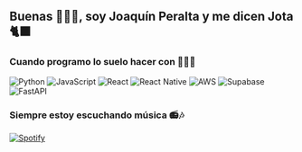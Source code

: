 ## Buenas ☝🏼🤓, soy Joaquín Peralta y me dicen Jota 🐈‍⬛ 
<h3>Cuando programo lo suelo hacer con 🧑🏼‍💻</h3>
<p>
<img alt="Python" src="https://img.shields.io/badge/Python-3776AB?style=for-the-badge&logo=python&logoColor=white" />
<img alt="JavaScript" src="https://img.shields.io/badge/JavaScript-F7DF1E?style=for-the-badge&logo=javascript&logoColor=black" />
<img alt="React" src="https://img.shields.io/badge/React-61DAFB?style=for-the-badge&logo=react&logoColor=black" />
<img alt="React Native" src="https://img.shields.io/badge/React%20Native-20232A?style=for-the-badge&logo=react&logoColor=61DAFB" />
<img alt="AWS" src="https://img.shields.io/badge/AWS-232F3E?style=for-the-badge&logo=amazon-aws&logoColor=white" />
<img alt="Supabase" src="https://img.shields.io/badge/Supabase-3ECF8E?style=for-the-badge&logo=supabase&logoColor=white" />
<img alt="FastAPI" src="https://img.shields.io/badge/FastAPI-009688?style=for-the-badge&logo=fastapi&logoColor=white" />
</p>

<h3>Siempre estoy escuchando música 📻🎶</h3>

[![Spotify](https://spotify-github-profile.kittinanx.com/api/view.svg?uid=12151707159&cover_image=false&theme=default&show_offline=false&background_color=121212&interchange=false)](https://github.com/kittinan/spotify-github-profile)
